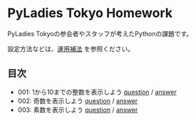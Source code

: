 # PyLadies Tokyo Homework

PyLadies Tokyoの参会者やスタッフが考えたPythonの課題です。

設定方法などは、[運用補法](operation.md) を参照ください。



## 目次

- 001: 1から10までの整数を表示しよう [question](questions/001/README.md) / [answer](answer/001/)
- 002: 奇数を表示しよう [question](questions/002/README.md) / [answer](answer/002/)
- 003: 素数を表示しよう [question](questions/003/README.md) / [answer](answer/003/)